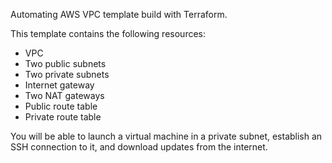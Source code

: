 Automating AWS VPC template build with Terraform.

This template contains the following resources:
- VPC
- Two public subnets
- Two private subnets
- Internet gateway
- Two NAT gateways
- Public route table
- Private route table

You will be able to launch a virtual machine in a private subnet, establish an SSH connection to it, and download updates from the internet.
